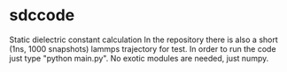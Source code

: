 # sdccode
Static dielectric constant calculation
In the repository there is also a short (1ns, 1000 snapshots) lammps trajectory for test. In order to run the code just type "python main.py". No exotic modules are needed, just numpy.

